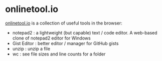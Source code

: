 # onlinetool.io

[onlinetool.io](https://onlinetool.io) is a collection of useful tools in the browser:

* notepad2 : a lightweight (but capable) text / code editor. A web-based clone of notepad2 editor for Windows
* Gist Editor : better editor / manager for GitHub gists
* unzip : unzip a file
* wc : see file sizes and line counts for a folder
